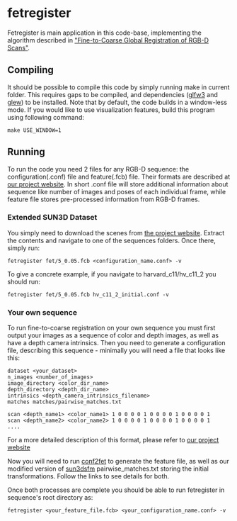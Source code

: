 # fetregister

Fetregister is main application in this code-base, implementing the algorithm described in ["Fine-to-Coarse Global Registration of RGB-D Scans"][1].

## Compiling
It should be possible to compile this code by simply running make in current folder. This requires gaps to be compiled, and dependencies ([glfw3](http://www.glfw.org/docs/latest/) and [glew](http://glew.sourceforge.net)) to be installed. Note that by default, the code builds in a window-less mode. If you would like to use visualization features, build this program using following command: 
~~~~ 
make USE_WINDOW=1
~~~~

## Running 
To run the code you need 2 files for any RGB-D sequence: the configuration(.conf) file and feature(.fcb) file. Their formats are described at [our project website](http://scanregistration.cs.princeton.edu). In short .conf file will store additional information about sequence like number of images and poses of each individual frame, while feature file stores pre-processed information from RGB-D frames. 

### Extended SUN3D Dataset
You simply need to download the scenes from [the project website](http://scanregistration.cs.princeton.edu). Extract the contents and navigate to one of the sequences folders. Once there, simply run:
~~~~ 
fetregister fet/5_0.05.fcb <configuration_name.conf> -v
~~~~
To give a concrete example, if you navigate to harvard_c11/hv_c11_2 you should run:
~~~~ 
fetregister fet/5_0.05.fcb hv_c11_2_initial.conf -v
~~~~

### Your own sequence 
To run fine-to-coarse registration on your own sequence you must first output your images as a sequence of color and depth images, as well as have a depth camera intrinsics. Then you need to generate a configuration file, describing this sequence - minimally you
will need a file that looks like this:
~~~~ 
dataset <your_dataset>
n_images <number_of_images>
image_directory <color_dir_name>
depth_directory <depth_dir_name>
intrinsics <depth_camera_intrinsics_filename>
matches matches/pairwise_matches.txt

scan <depth_name1> <color_name1> 1 0 0 0 0 1 0 0 0 0 1 0 0 0 0 1
scan <depth_name2> <color_name2> 1 0 0 0 0 1 0 0 0 0 1 0 0 0 0 1
....
~~~~

For a more detailed description of this format, please refer to [our project website](http://scanregistration.cs.princeton.edu)

Now you will need to run [conf2fet](../gaps/apps/conf2fet/Readme.md) to generate the feature file, as well as our modified version of [sun3dsfm](../sun3dsfm/Readme.md) pairwise_matches.txt storing the initial transformations. Follow the links to see details for both.

Once both processes are complete you should be able to run fetregister in sequence's root directory as:
~~~~ 
fetregister <your_feature_file.fcb> <your_configuration_name.conf> -v
~~~~


[1]:  http://scanregistration.cs.princeton.edu/assets/HalberF2C_CVPR2017.pdf "Fine-to-Coarse Global Registration of RGB-D Scans"